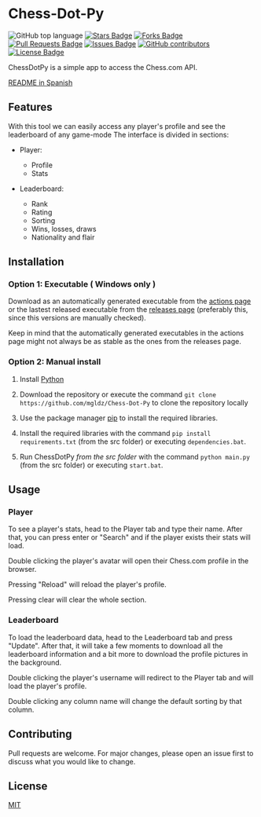 # Chess-Dot-Py

![GitHub top language](https://img.shields.io/github/languages/top/mgldz/Chess-Dot-Py)
<a href="https://github.com/mgldz/Chess-Dot-Py/stargazers"><img src="https://img.shields.io/github/stars/mgldz/Chess-Dot-Py" alt="Stars Badge"/></a>
<a href="https://github.com/mgldz/Chess-Dot-Py/network/members"><img src="https://img.shields.io/github/forks/mgldz/Chess-Dot-Py" alt="Forks Badge"/></a>
<a href="https://github.com/mgldz/Chess-Dot-Py/pulls"><img src="https://img.shields.io/github/issues-pr/mgldz/Chess-Dot-Py" alt="Pull Requests Badge"/></a>
<a href="https://github.com/mgldz/Chess-Dot-Py/issues"><img src="https://img.shields.io/github/issues/mgldz/Chess-Dot-Py" alt="Issues Badge"/></a>
<a href="https://github.com/mgldz/Chess-Dot-Py/graphs/contributors"><img alt="GitHub contributors" src="https://img.shields.io/github/contributors/mgldz/Chess-Dot-Py?color=2b9348"></a>
<a href="https://github.com/mgldz/Chess-Dot-Py/blob/master/LICENSE"><img src="https://img.shields.io/github/license/mgldz/Chess-Dot-Py?color=2b9348" alt="License Badge"/></a>

ChessDotPy is a simple app to access the Chess.com API.

[README in Spanish](https://github.com/mgldz/Chess-Dot-Py/blob/main/README.es.md)

## Features

With this tool we can easily access any player's profile and see the leaderboard of any game-mode
The interface is divided in sections:

- Player:

  - Profile
  - Stats

- Leaderboard:

  - Rank
  - Rating
  - Sorting
  - Wins, losses, draws
  - Nationality and flair

## Installation

### Option 1: Executable ( Windows only )

Download as an automatically generated executable from the [actions page](https://github.com/mgldz/Chess-Dot-Py/actions/workflows/pyinstaller.yml) or the lastest released executable from the [releases page](https://github.com/mgldz/Chess-Dot-Py/releases) (preferably this, since this versions are manually checked).

Keep in mind that the automatically generated executables in the actions page might not always be as stable as the ones from the releases page.

### Option 2: Manual install

1. Install [Python](https://www.python.org/downloads/)

2. Download the repository or execute the command `git clone https://github.com/mgldz/Chess-Dot-Py` to clone the repository locally

3. Use the package manager [pip](https://pip.pypa.io/en/stable/) to install the required libraries.

4. Install the required libraries with the command `pip install requirements.txt` (from the src folder) or executing `dependencies.bat`.

5. Run ChessDotPy _from the src folder_ with the command `python main.py` (from the src folder) or executing `start.bat`.

## Usage

### Player

To see a player's stats, head to the Player tab and type their name. After that, you can press enter or "Search" and if the player exists their stats will load.

Double clicking the player's avatar will open their Chess.com profile in the browser.

Pressing "Reload" will reload the player's profile.

Pressing clear will clear the whole section.

### Leaderboard

To load the leaderboard data, head to the Leaderboard tab and press "Update". After that, it will take a few moments to download all the leaderboard information and a bit more to download the profile pictures in the background.

Double clicking the player's username will redirect to the Player tab and will load the player's profile.

Double clicking any column name will change the default sorting by that column.

## Contributing

Pull requests are welcome. For major changes, please open an issue first to discuss what you would like to change.

## License

[MIT](https://choosealicense.com/licenses/mit/)
